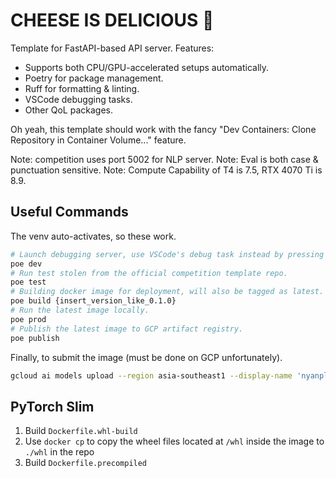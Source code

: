 # CHEESE IS DELICIOUS 🧀

Template for FastAPI-based API server. Features:

- Supports both CPU/GPU-accelerated setups automatically.
- Poetry for package management.
- Ruff for formatting & linting.
- VSCode debugging tasks.
- Other QoL packages.

Oh yeah, this template should work with the fancy "Dev Containers: Clone Repository
in Container Volume..." feature.

Note: competition uses port 5002 for NLP server.
Note: Eval is both case & punctuation sensitive.
Note: Compute Capability of T4 is 7.5, RTX 4070 Ti is 8.9.

## Useful Commands

The venv auto-activates, so these work.

```sh
# Launch debugging server, use VSCode's debug task instead by pressing F5.
poe dev
# Run test stolen from the official competition template repo.
poe test
# Building docker image for deployment, will also be tagged as latest.
poe build {insert_version_like_0.1.0}
# Run the latest image locally.
poe prod
# Publish the latest image to GCP artifact registry.
poe publish
```

Finally, to submit the image (must be done on GCP unfortunately).

```sh
gcloud ai models upload --region asia-southeast1 --display-name 'nyanplan3-nlp' --container-image-uri asia-southeast1-docker.pkg.dev/dsta-angelhack/repository-nyanplan3/nyanplan3-nlp:latest --container-health-route /health --container-predict-route /extract --container-ports 5002 --version-aliases default
```

## PyTorch Slim

1. Build `Dockerfile.whl-build`
2. Use `docker cp` to copy the wheel files located at `/whl` inside the image to `./whl` in the repo
3. Build `Dockerfile.precompiled`
